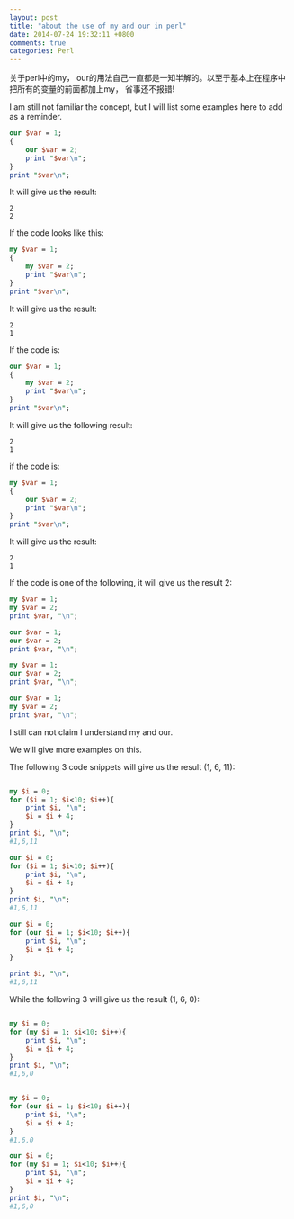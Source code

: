 ```yaml
---
layout: post
title: "about the use of my and our in perl"
date: 2014-07-24 19:32:11 +0800
comments: true
categories: Perl
---
```

关于perl中的my， our的用法自己一直都是一知半解的。以至于基本上在程序中把所有的变量的前面都加上my， 省事还不报错!   

I am still not familiar the concept, but I will list some examples here to add as a reminder.  

```perl   
our $var = 1;
{
	our $var = 2;
	print "$var\n";
}
print "$var\n";    
```

It will give us the result:  

```
2
2
```  
If the code looks like this:   

```perl   
my $var = 1;
{
	my $var = 2;
	print "$var\n";
}
print "$var\n";    
```   
It will give us the result:   

```  
2
1  
```
If the code is:   

```perl  
our $var = 1;
{
	my $var = 2;
	print "$var\n";
}
print "$var\n";    
```     
It will give us the following result:  

```
2
1
```
if the code is:  

```perl 
my $var = 1;
{
	our $var = 2;
	print "$var\n";
}
print "$var\n";    
```  
It will give us the result:   

``` 
2
1
```   

If the code is one of the following, it will give us the result 2:  

```perl  
my $var = 1;
my $var = 2;
print $var, "\n";  

our $var = 1;
our $var = 2;
print $var, "\n";     

my $var = 1;
our $var = 2;
print $var, "\n";   

our $var = 1;
my $var = 2;
print $var, "\n"; 
```   
I still can not claim I understand my and our.   

We will give more examples on this.  

The following 3 code snippets will give us the result (1, 6, 11):   

```perl

my $i = 0;
for ($i = 1; $i<10; $i++){
    print $i, "\n";
    $i = $i + 4;
}
print $i, "\n";
#1,6,11   

our $i = 0;
for ($i = 1; $i<10; $i++){
    print $i, "\n";
    $i = $i + 4;
}
print $i, "\n";
#1,6,11   

our $i = 0;
for (our $i = 1; $i<10; $i++){
    print $i, "\n";
    $i = $i + 4;
}

print $i, "\n";
#1,6,11   
```  

While the following 3 will give us the result (1, 6, 0):  

```perl  

my $i = 0;
for (my $i = 1; $i<10; $i++){
    print $i, "\n";
    $i = $i + 4;
}
print $i, "\n";
#1,6,0


my $i = 0;
for (our $i = 1; $i<10; $i++){
    print $i, "\n";
    $i = $i + 4;
}
#1,6,0  

our $i = 0;
for (my $i = 1; $i<10; $i++){
    print $i, "\n";
    $i = $i + 4;
}
print $i, "\n";
#1,6,0  

```

